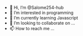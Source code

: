 - 👋 Hi, I’m @Salome254-hub
- 👀 I’m interested in programming
- 🌱 I’m currently learning Javascript
- 💞️ I’m looking to collaborate on ...
- 📫 How to reach me ...

<!---
Salome254-hub/Salome254-hub is a ✨ special ✨ repository because its `README.md` (this file) appears on your GitHub profile.
You can click the Preview link to take a look at your changes.
--->
